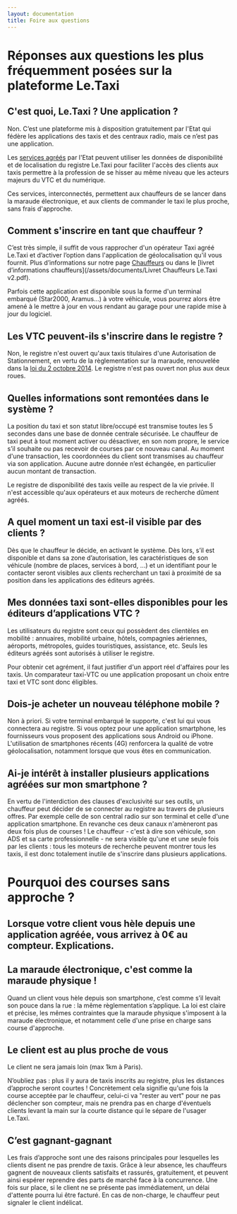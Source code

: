 ```yaml
---
layout: documentation
title: Foire aux questions
---
```


# Réponses aux questions les plus fréquemment posées sur la plateforme Le.Taxi
## C'est quoi, Le.Taxi ? Une application ?

Non. C’est une plateforme mis à disposition gratuitement par l'Etat qui fédère les applications des taxis et des centraux radio, mais ce n’est pas une application.

Les [services agréés](/partners.html) par l'Etat peuvent utiliser les données de disponibilité et de localisation du registre Le.Taxi pour faciliter l'accès des clients aux taxis permettre à la profession de se hisser au même niveau que les acteurs majeurs du VTC et du numérique.

Ces services, interconnectés, permettent aux chauffeurs de se lancer dans la maraude électronique, et aux clients de commander le taxi le plus proche, sans frais d'approche.

## Comment s'inscrire en tant que chauffeur ?

C’est très simple, il suffit de vous rapprocher d'un opérateur Taxi agréé Le.Taxi et d’activer l’option dans l'application de géolocalisation qu'il vous fournit. Plus d’informations sur notre page [Chauffeurs](/drivers.html) ou dans le [livret d’informations chauffeurs](/assets/documents/Livret Chauffeurs Le.Taxi v2.pdf).

Parfois cette application est disponible sous la forme d'un terminal embarqué (Star2000, Aramus…) à votre véhicule, vous pourrez alors être amené à le mettre à jour en vous rendant au garage pour une rapide mise à jour du logiciel.

## Les VTC peuvent-ils s'inscrire dans le registre ?

Non, le registre n'est ouvert qu'aux taxis titulaires d'une Autorisation de Stationnement, en vertu de la règlementation sur la maraude, renouvelée dans la [loi du 2 octobre 2014](http://legifrance.gouv.fr/affichTexte.do?cidTexte=JORFTEXT000029527162&categorieLien=id). Le registre n'est pas ouvert non plus aux deux roues.

## Quelles informations sont remontées dans le système ?

La position du taxi et son statut libre/occupé est transmise toutes les 5 secondes dans une base de donnée centrale sécurisée. Le chauffeur de taxi peut à tout moment activer ou désactiver, en son nom propre, le service s’il souhaite ou pas recevoir de courses par ce nouveau canal. Au moment d'une transaction, les coordonnées du client sont transmises au chauffeur via son application. Aucune autre donnée n’est échangée, en particulier aucun montant de transaction.

Le registre de disponibilité des taxis veille au respect de la vie privée. Il n'est accessible qu'aux opérateurs et aux moteurs de recherche dûment agréés.

## A quel moment un taxi est-il visible par des clients ?

Dès que le chauffeur le décide, en activant le système. Dès lors, s’il est disponible et dans sa zone d’autorisation, les caractéristiques de son véhicule (nombre de places, services à bord, ...) et un identifiant pour le contacter seront visibles aux clients recherchant un taxi à proximité de sa position dans les applications des éditeurs agréés.

## Mes données taxi sont-elles disponibles pour les éditeurs d’applications VTC ?

Les utilisateurs du registre sont ceux qui possèdent des clientèles en mobilité : annuaires, mobilité urbaine, hôtels, compagnies aériennes, aéroports, métropoles, guides touristiques, assistance, etc. Seuls les éditeurs agréés sont autorisés à utiliser le registre.

Pour obtenir cet agrément, il faut justifier d'un apport réel d'affaires pour les taxis. Un comparateur taxi-VTC ou une application proposant un choix entre taxi et VTC sont donc éligibles. 

## Dois-je acheter un nouveau téléphone mobile ?

Non à priori. Si votre terminal embarqué le supporte, c'est lui qui vous connectera au registre. Si vous optez pour une application smartphone, les fournisseurs vous proposent des applications sous Android ou iPhone. L'utilisation de smartphones récents (4G) renforcera la qualité de votre géolocalisation, notamment lorsque que vous êtes en communication.

## Ai-je intérêt à installer plusieurs applications agréées sur mon smartphone ?

En vertu de l'interdiction des clauses d'exclusivité sur ses outils, un chauffeur peut décider de se connecter au registre au travers de plusieurs offres. Par exemple celle de son central radio sur son terminal et celle d'une application smartphone. En revanche ces deux canaux n'amèneront pas deux fois plus de courses ! Le chauffeur - c'est à dire son véhicule, son ADS et sa carte professionnelle - ne sera visible qu'une et une seule fois par les clients : tous les moteurs de recherche peuvent montrer tous les taxis, il est donc totalement inutile de s'inscrire dans plusieurs applications.

# Pourquoi des courses sans approche ?
## Lorsque votre client vous hèle depuis une application agréée, vous arrivez à 0€ au compteur. Explications.
## La maraude électronique, c'est comme la maraude physique !

Quand un client vous hèle depuis son smartphone, c’est comme s’il levait son pouce dans la rue : la même règlementation s’applique. La loi est claire et précise, les mêmes contraintes que la maraude physique s'imposent à la maraude électronique, et notamment celle d'une prise en charge sans course d'approche.

## Le client est au plus proche de vous

Le client ne sera jamais loin (max 1km à Paris).

N’oubliez pas : plus il y aura de taxis inscrits au registre, plus les distances d’approche seront courtes ! Concrètement cela signifie qu'une fois la course acceptée par le chauffeur, celui-ci va "rester au vert" pour ne pas déclencher son compteur, mais ne prendra pas en charge d'éventuels clients levant la main sur la courte distance qui le sépare de l'usager Le.Taxi.

## C’est gagnant-gagnant

Les frais d’approche sont une des raisons principales pour lesquelles les clients disent ne pas prendre de taxis. Grâce à leur absence, les chauffeurs gagnent de nouveaux clients satisfaits et rassurés, gratuitement, et peuvent ainsi espérer reprendre des parts de marché face à la concurrence. Une fois sur place, si le client ne se présente pas immédiatement, un délai d'attente pourra lui être facturé. En cas de non-charge, le chauffeur peut signaler le client indélicat.